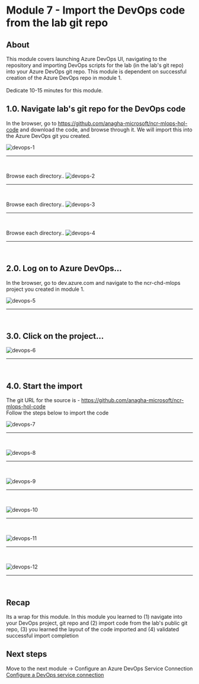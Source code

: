 # Module 7 - Import the DevOps code from the lab git repo

## About
This module covers launching Azure DevOps UI, navigating to the repository and importing DevOps scripts for the lab (in the lab's git repo) into your Azure DevOps git repo. This module is dependent on successful creation of the Azure DevOps repo in module 1.
<br><br>Dedicate 10-15 minutes for this module.

## 1.0. Navigate lab's git repo for the DevOps code
In the browser, go to https://github.com/anagha-microsoft/ncr-mlops-hol-code and download the code, and browse through it.  We will import this into the Azure DevOps git you created.

![devops-1](../images/0001-devops-import-git-02.png)
<br>
<hr>
<br>

Browse each directory..
![devops-2](../images/0001-devops-import-git-03.png)
<br>
<hr>
<br>

Browse each directory..
![devops-3](../images/0001-devops-import-git-04.png)
<br>
<hr>
<br>

Browse each directory..
![devops-4](../images/0001-devops-import-git-05.png)
<br>
<hr>
<br>


## 2.0. Log on to Azure DevOps...
In the browser, go to dev.azure.com and navigate to the ncr-chd-mlops project you created in module 1.

![devops-5](../images/0001-logon-devops-01.png)
<br>
<hr>
<br>


## 3.0. Click on the project...

![devops-6](../images/0001-logon-devops-02.png)
<br>
<hr>
<br>

## 4.0. Start the import

The git URL for the source is - https://github.com/anagha-microsoft/ncr-mlops-hol-code <br>
Follow the steps below to import the code<br>

![devops-7](../images/0001-import-devops-code-01.png)
<br>
<hr>
<br>

![devops-8](../images/0001-import-devops-code-02.png)
<br>
<hr>
<br>

![devops-9](../images/0001-import-devops-code-03.png)
<br>
<hr>
<br>

![devops-10](../images/0001-import-devops-code-04.png)
<br>
<hr>
<br>

![devops-11](../images/0001-import-devops-code-05.png)
<br>
<hr>
<br>

![devops-12](../images/0001-import-devops-code-06.png)
<br>
<hr>
<br>

## Recap
Its a wrap for this module.  In this module you learned to (1) navigate into your DevOps project, git repo and (2) import code from the lab's public git repo, (3) you learned the layout of the code imported and (4) validated successful import completion

## Next steps
Move to the next module -> Configure an Azure DevOps Service Connection
<br>
[Configure a DevOps service connection](https://github.com/anagha-microsoft/ncr-mlops-hol/blob/master/lab-guide/08-DevOps-ConfigureServiceConnection.md)


